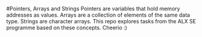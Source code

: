 #Pointers, Arrays and Strings
Pointers are variables that hold memory addresses as values. Arrays are a collection of elements of the same data type. Strings are character arrays. This repo explores tasks from the ALX SE programme based on these concepts. Cheerio :)
